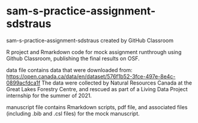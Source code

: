 # sam-s-practice-assignment-sdstraus
sam-s-practice-assignment-sdstraus created by GitHub Classroom

R project and Rmarkdown code for mock assignment runthrough using Github Classroom, publishing the final results on OSF.

data file contains data that were downloaded from: https://open.canada.ca/data/en/dataset/576f1b52-3fce-497e-8e4c-0899acfdca1f
The data were collected by Natural Resources Canada at the Great Lakes Forestry Centre, and rescued as part of a Living Data Project internship for the summer of 2021.

manuscript file contains Rmarkdown scripts, pdf file, and associated files (including .bib and .csl files) for the mock manuscript.
